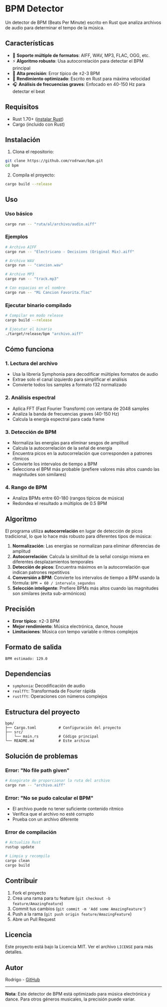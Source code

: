 # BPM Detector

Un detector de BPM (Beats Per Minute) escrito en Rust que analiza archivos de audio para determinar el tempo de la música.

## Características

- 🎵 **Soporte múltiple de formatos**: AIFF, WAV, MP3, FLAC, OGG, etc.
- ⚡ **Algoritmo robusto**: Usa autocorrelación para detectar el BPM principal
- 🎯 **Alta precisión**: Error típico de ±2-3 BPM
- 🚀 **Rendimiento optimizado**: Escrito en Rust para máxima velocidad
- 🎧 **Análisis de frecuencias graves**: Enfocado en 40-150 Hz para detectar el beat

## Requisitos

- Rust 1.70+ ([instalar Rust](https://rustup.rs/))
- Cargo (incluido con Rust)

## Instalación

1. Clona el repositorio:
```bash
git clone https://github.com/rodrwan/bpm.git
cd bpm
```

2. Compila el proyecto:
```bash
cargo build --release
```

## Uso

### Uso básico

```bash
cargo run -- "ruta/al/archivo/audio.aiff"
```

### Ejemplos

```bash
# Archivo AIFF
cargo run -- "Electricano - Decisions (Original Mix).aiff"

# Archivo WAV
cargo run -- "cancion.wav"

# Archivo MP3
cargo run -- "track.mp3"

# Con espacios en el nombre
cargo run -- "Mi Cancion Favorita.flac"
```

### Ejecutar binario compilado

```bash
# Compilar en modo release
cargo build --release

# Ejecutar el binario
./target/release/bpm "archivo.aiff"
```

## Cómo funciona

### 1. Lectura del archivo
- Usa la librería Symphonia para decodificar múltiples formatos de audio
- Extrae solo el canal izquierdo para simplificar el análisis
- Convierte todos los samples a formato f32 normalizado

### 2. Análisis espectral
- Aplica FFT (Fast Fourier Transform) con ventana de 2048 samples
- Analiza la banda de frecuencias graves (40-150 Hz)
- Calcula la energía espectral para cada frame

### 3. Detección de BPM
- Normaliza las energías para eliminar sesgos de amplitud
- Calcula la autocorrelación de la señal de energía
- Encuentra picos en la autocorrelación que corresponden a patrones rítmicos
- Convierte los intervalos de tiempo a BPM
- Selecciona el BPM más probable (prefiere valores más altos cuando las magnitudes son similares)

### 4. Rango de BPM
- Analiza BPMs entre 60-180 (rangos típicos de música)
- Redondea el resultado a múltiplos de 0.5 BPM

## Algoritmo

El programa utiliza **autocorrelación** en lugar de detección de picos tradicional, lo que lo hace más robusto para diferentes tipos de música:

1. **Normalización**: Las energías se normalizan para eliminar diferencias de amplitud
2. **Autocorrelación**: Calcula la similitud de la señal consigo misma en diferentes desplazamientos temporales
3. **Detección de picos**: Encuentra máximos en la autocorrelación que indican patrones repetitivos
4. **Conversión a BPM**: Convierte los intervalos de tiempo a BPM usando la fórmula: `BPM = 60 / intervalo_segundos`
5. **Selección inteligente**: Prefiere BPMs más altos cuando las magnitudes son similares (evita sub-armónicos)

## Precisión

- **Error típico**: ±2-3 BPM
- **Mejor rendimiento**: Música electrónica, dance, house
- **Limitaciones**: Música con tempo variable o ritmos complejos

## Formato de salida

```
BPM estimado: 129.0
```

## Dependencias

- `symphonia`: Decodificación de audio
- `realfft`: Transformada de Fourier rápida
- `rustfft`: Operaciones con números complejos

## Estructura del proyecto

```
bpm/
├── Cargo.toml          # Configuración del proyecto
├── src/
│   └── main.rs         # Código principal
└── README.md           # Este archivo
```

## Solución de problemas

### Error: "No file path given"
```bash
# Asegúrate de proporcionar la ruta del archivo
cargo run -- "archivo.aiff"
```

### Error: "No se pudo calcular el BPM"
- El archivo puede no tener suficiente contenido rítmico
- Verifica que el archivo no esté corrupto
- Prueba con un archivo diferente

### Error de compilación
```bash
# Actualiza Rust
rustup update

# Limpia y recompila
cargo clean
cargo build
```

## Contribuir

1. Fork el proyecto
2. Crea una rama para tu feature (`git checkout -b feature/AmazingFeature`)
3. Commit tus cambios (`git commit -m 'Add some AmazingFeature'`)
4. Push a la rama (`git push origin feature/AmazingFeature`)
5. Abre un Pull Request

## Licencia

Este proyecto está bajo la Licencia MIT. Ver el archivo `LICENSE` para más detalles.

## Autor

Rodrigo - [GitHub](https://github.com/rodrwan)

---

**Nota**: Este detector de BPM está optimizado para música electrónica y dance. Para otros géneros musicales, la precisión puede variar. 